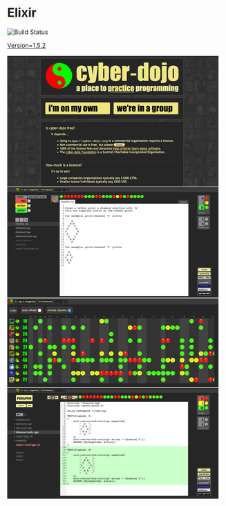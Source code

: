 # Elixir

![Build Status](https://travis-ci.org/cyber-dojo-languages/elixir.svg?branch=master)

[Version=1.5.2](https://github.com/cyber-dojo-languages/elixir/blob/master/check_version.sh)

![cyber-dojo.org home page](https://github.com/cyber-dojo/cyber-dojo/blob/master/shared/home_page_snapshot.png)
